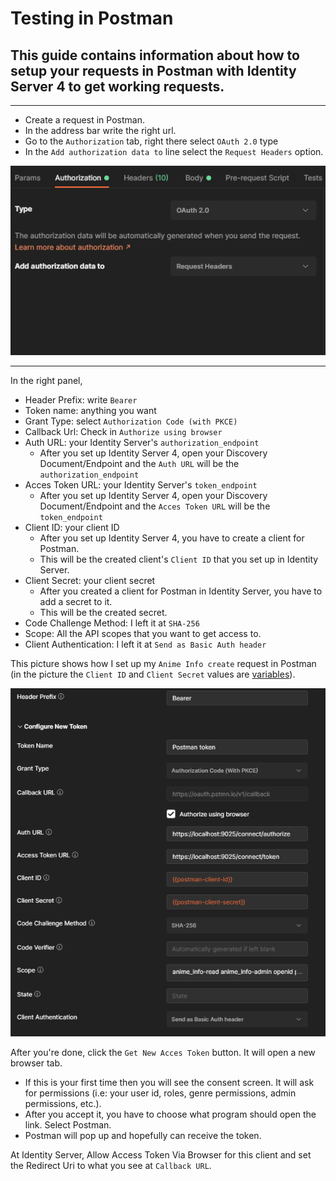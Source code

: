 # Testing in Postman

## This guide contains information about how to setup your requests in Postman with Identity Server 4 to get working requests.

---

- Create a request in Postman.
- In the address bar write the right url.
- Go to the `Authorization` tab, right there select `OAuth 2.0` type
- In the `Add authorization data to` line select the `Request Headers` option.

![](./.attachments/postman_auth_type.png "Postman Authorization type")

---

In the right panel,
- Header Prefix: write `Bearer`
- Token name: anything you want
- Grant Type: select `Authorization Code (with PKCE)`
- Callback Url: Check in `Authorize using browser`
- Auth URL: your Identity Server's `authorization_endpoint`
    - After you set up Identity Server 4, open your Discovery Document/Endpoint and the `Auth URL` will be the `authorization_endpoint`
- Acces Token URL: your Identity Server's `token_endpoint`
    - After you set up Identity Server 4, open your Discovery Document/Endpoint and the `Acces Token URL` will be the `token_endpoint`
- Client ID: your client ID
    - After you set up Identity Server 4, you have to create a client for Postman.
    - This will be the created client's `Client ID` that you set up in Identity Server.
- Client Secret: your client secret
    - After you created a client for Postman in Identity Server, you have to add a secret to it.
    - This will be the created secret.
- Code Challenge Method: I left it at `SHA-256`
- Scope: All the API scopes that you want to get access to.
- Client Authentication: I left it at `Send as Basic Auth header`

This picture shows how I set up my `Anime Info create` request in Postman (in the picture the `Client ID` and `Client Secret` values are [variables](https://learning.postman.com/docs/sending-requests/variables/)). 

![](./.attachments/postman_auth_settings.png "Postman auth settings")

After you're done, click the `Get New Acces Token` button. It will open a new browser tab.
- If this is your first time then you will see the consent screen. It will ask for permissions (i.e: your user id, roles, genre permissions, admin permissions, etc.).
- After you accept it, you have to choose what program should open the link. Select Postman.
- Postman will pop up and hopefully can receive the token.

At Identity Server, Allow Access Token Via Browser for this client and set the Redirect Uri to what you see at `Callback URL`.